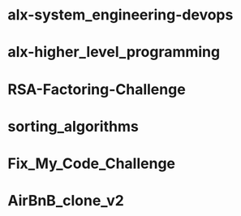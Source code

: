 # alx-system_engineering-devops
# alx-higher_level_programming
# RSA-Factoring-Challenge
# sorting_algorithms
# Fix_My_Code_Challenge
# AirBnB_clone_v2
